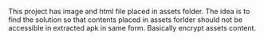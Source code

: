 This project has image and html file placed in assets folder. 
The idea is to find the solution so that contents placed in assets forlder should not be accessible in extracted apk in same form.
Basically encrypt assets content.
